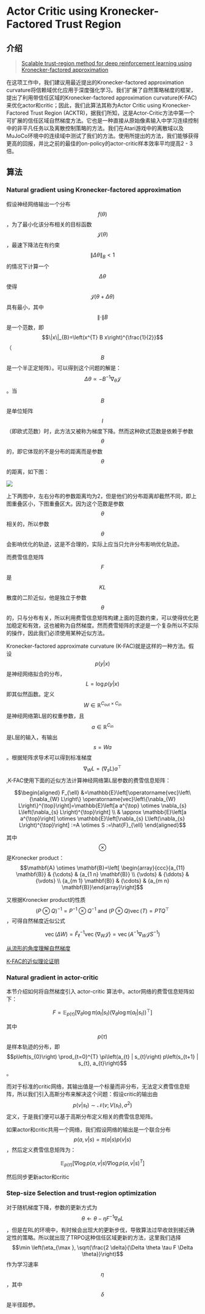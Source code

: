 # Actor Critic using Kronecker-Factored Trust Region

## 介绍

> [Scalable trust-region method for deep reinforcement learning using Kronecker-factored approximation](https://arxiv.org/pdf/1708.05144.pdf)

在这项工作中，我们建议用最近提出的Kronecker-factored approximation curvature将信赖域优化应用于深度强化学习。我们扩展了自然策略梯度的框架，提出了利用带信任区域的Kronecker-factored approximation curvature\(K-FAC\)来优化actor和critic；因此，我们此算法其称为Actor Critic using Kronecker-Factored Trust Region \(ACKTR\)，据我们所知，这是Actor-Critic方法中第一个可扩展的信任区域自然梯度方法。它也是一种直接从原始像素输入中学习连续控制中的非平凡任务以及离散控制策略的方法。我们在Atari游戏中的离散域以及MuJoCo环境中的连续域中测试了我们的方法。使用所提出的方法，我们能够获得更高的回报，并比之前的最佳的on-policy的actor-critic样本效率平均提高2 - 3倍。

## 算法

### Natural gradient using Kronecker-factored approximation

假设神经网络输出一个分布 $$f(\theta)$$ ，为了最小化该分布相关的目标函数 $$\mathcal{J}(\theta)$$ ，最速下降法在有约束 $$\|\Delta \theta\|_{B}<1$$ 的情况下计算一个 $$\Delta \theta$$ 使得 $$\mathcal{J}(\theta+\Delta \theta)$$ 具有最小，其中 $$\|\cdot\| B$$ 是一个范数，即 $$\|x\|_{B}=\left(x^{T} B x\right)^{\frac{1}{2}}$$ （ $$B$$ 是一个半正定矩阵）。可以得到这个问题的解是： $$\Delta \theta \propto-B^{-1} \nabla_{\theta} \mathcal{J}$$ 。当$$B$$ 是单位矩阵 $$I$$ （即欧式范数）时，此方法又被称为梯度下降。然而这种欧式范数是依赖于参数 $$\theta$$ 的，即它体现的不是分布的距离而是参数 $$\theta$$ 的距离，如下图：

![](../../.gitbook/assets/image-106.png)

上下两图中，左右分布的参数距离均为2，但是他们的分布距离却截然不同，即上图重叠区小，下图重叠区大。因为这个范数是参数 $$\theta$$ 相关的，所以参数 $$\theta$$ 会影响优化的轨迹，这是不合理的，实际上应当只允许分布影响优化轨迹。

而费雪信息矩阵 $$F$$ 是 $$KL$$ 散度的二阶近似，他是独立于参数 $$\theta$$的，只与分布有关，所以利用费雪信息矩阵构建上面的范数约束，可以使得优化更加稳定和有效，这也被称为自然梯度。然而费雪矩阵的求逆是一个复杂所以不实际的操作，因此我们必须使用某种近似方法。

Kronecker-factored approximate curvature \(K-FAC\)就是这样的一种方法。假设 $$p(y | x)$$ 是神经网络拟合的分布， $$L=\log p(y | x)$$ 即其似然函数。定义 $$W \in \mathbb{R}^{C_{\text {out}} \times C_{i n}}$$ 是神经网络第L层的权重参数，且 $$a \in \mathbb{R}^{C_{i n}}$$ 是L层的输入，有输出 $$s=W a$$ 。根据矩阵求导术可以得到标准梯度 $$\nabla_{W} L=\left(\nabla_{s} L\right) a^{\top}$$ ,K-FAC使用下面的近似方法计算神经网络第L层参数的费雪信息矩阵：

$$\begin{aligned} F_{\ell} &=\mathbb{E}\left[\operatorname{vec}\left\{\nabla_{W} L\right\} \operatorname{vec}\left\{\nabla_{W} L\right\}^{\top}\right]=\mathbb{E}\left[a a^{\top} \otimes \nabla_{s} L\left(\nabla_{s} L\right)^{\top}\right] \\ & \approx \mathbb{E}\left[a a^{\top}\right] \otimes \mathbb{E}\left[\nabla_{s} L\left(\nabla_{s} L\right)^{\top}\right] :=A \otimes S :=\hat{F}_{\ell} \end{aligned}$$

其中$$\otimes$$ 是Kronecker product： $$\mathbf{A} \otimes \mathbf{B}=\left[ \begin{array}{ccc}{a_{11} \mathbf{B}} & {\cdots} & {a_{1 n} \mathbf{B}} \\ {\vdots} & {\ddots} & {\vdots} \\ {a_{m 1} \mathbf{B}} & {\cdots} & {a_{m n} \mathbf{B}}\end{array}\right]$$

又根据Kronecker product的性质 $$(P \otimes Q)^{-1}=P^{-1} \otimes Q^{-1} \text { and }(P \otimes Q) \operatorname{vec}(T)=P T Q^{\top}$$ ，可得自然梯度近似公式

$$\operatorname{vec}(\Delta W)=\hat{F}_{\ell}^{-1} \operatorname{vec}\left\{\nabla_{W} \mathcal{J}\right\}=\operatorname{vec}\left(A^{-1} \nabla_{W} \mathcal{J} S^{-1}\right)$$

[从流形的角度理解自然梯度](https://www.cnblogs.com/tiny-player/p/3323973.html)

[K-FAC的近似理论证明](https://arxiv.org/pdf/1503.05671.pdf)

### Natural gradient in actor-critic

本节介绍如何将自然梯度引入 actor-critic 算法中。actor网络的费雪信息矩阵如下：

$$F=\mathbb{E}_{p(\tau)}\left[\nabla_{\theta} \log \pi\left(a_{t} | s_{t}\right)\left(\nabla_{\theta} \log \pi\left(a_{t} | s_{t}\right)\right)^{\top}\right]$$

其中 $$p(\tau)$$是样本轨迹的分布，即 $$p\left(s_{0}\right) \prod_{t=0}^{T} \pi\left(a_{t} | s_{t}\right) p\left(s_{t+1} | s_{t}, a_{t}\right)$$ 。

而对于标准的critic网络，其输出值是一个标量而非分布，无法定义费雪信息矩阵，所以我们引入高斯分布来解决这个问题：假设critic的输出由 $$p(v | s_{t}) \sim \mathcal{N}\left(v ; V\left(s_{t}\right), \sigma^{2}\right)$$ 定义，于是我们便可以基于高斯分布定义相关的费雪信息矩阵。

如果actor和critic共用一个网络，我们假设网络的输出是一个联合分布 $$p(a, v | s)=\pi(a | s) p(v | s)$$ ，然后定义费雪信息矩阵为：

$$\mathbb{E}_{p(\tau)}\left[\nabla \log p(a, v | s) \nabla \log p(a, v | s)^{T}\right]$$

然后同步更新actor和critic

### Step-size Selection and trust-region optimization

对于随机梯度下降，参数的更新方式为$$\theta \leftarrow \theta-\eta F^{-1} \nabla_{\theta} L$$ ，但是在RL的环境中，有时候会出现大的更新步伐，导致算法过早收敛到接近确定性的策略。所以就出现了TRPO这种信任区域更新的方法，这里我们选择 $$\min \left(\eta_{\max }, \sqrt{\frac{2 \delta}{\Delta \theta \tau F \Delta \theta}}\right)$$ 作为学习速率 $$\eta$$ ，其中 $$\delta$$ 是半径超参。

